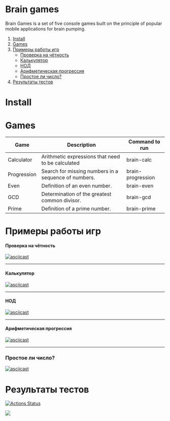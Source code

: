 # Brain games

Brain Games is a set of five console games built on the principle of popular mobile applications for brain pumping.

1. [Install](#install)
2. [Games](#games)
3. [Примеры работы игр](#exmaple)
    + [Проверка на чётность](#task5)
    + [Калькулятор](#task6)
    + [НОД](#task7)
    + [Арифметическая прогрессия](#task8)
    + [Простое ли число?](#task9)
4. [Результаты тестов](#result)


# <a name="install"> Install

# <a name="games"> Games

| Game | Description | Command to run |
|-----|-----|----|
|Calculator| Arithmetic expressions that need to be calculated| brain-calc|
|Progression| Search for missing numbers in a sequence of numbers.| brain-progression|
|Even|Definition of an even number.|brain-even|
|GCD|Determination of the greatest common divisor.|brain-gcd|
|Prime|Definition of a prime number.|brain-prime|



# <a name="example"> Примеры работы игр

#### <a name="task5"></a> Проверка на чётность
[![asciicast](https://asciinema.org/a/569505.svg)](https://asciinema.org/a/569505)

--------------------------  
#### <a name="task6"></a> Калькулятор
[![asciicast](https://asciinema.org/a/570972.svg)](https://asciinema.org/a/570972)

--------------------------  
#### <a name="task7"></a> НОД
[![asciicast](https://asciinema.org/a/571214.svg)](https://asciinema.org/a/571214)

--------------------------  
#### <a name="task8"></a> Арифметическая прогрессия
[![asciicast](https://asciinema.org/a/571261.svg)](https://asciinema.org/a/571261)

--------------------------  
### <a name="task9"></a> Простое ли число?
[![asciicast](https://asciinema.org/a/571349.svg)](https://asciinema.org/a/571349)


# <a name="result"></a> Результаты тестов 

[![Actions Status](https://github.com/boytsovau/python-project-49/workflows/hexlet-check/badge.svg)](https://github.com/boytsovau/python-project-49/actions)

<a href="https://codeclimate.com/github/boytsovau/python-project-49/maintainability"><img src="https://api.codeclimate.com/v1/badges/1b5c5089f32a03734b29/maintainability" /></a>
